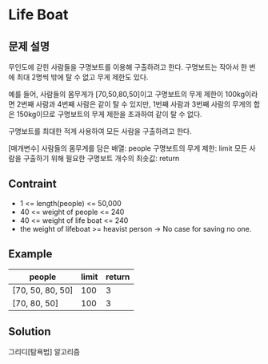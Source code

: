 # Life Boat

## 문제 설명
무인도에 갇힌 사람들을 구명보트를 이용해 구출하려고 한다.
구명보트는 작아서 한 번에 최대 2명씩 밖에 탈 수 없고 무게 제한도 있다.

예를 들어, 사람들의 몸무게가 [70,50,80,50]이고 구명보트의 무게 제한이 100kg이라면 2번째 사람과 4번째 사람은 같이 탈 수 있지만, 1번째 사람과 3번째 사람의 무게의 합은 150kg이므로 구명보트의 무게 제한을 초과하여 같이 탈 수 없다.

구명보트를 최대한 적게 사용하여 모든 사람을 구출하려고 한다.

[매개변수]
사람들의 몸무게를 담은 배열: people
구명보트의 무게 제한: limit
모든 사람을 구출하기 위해 필요한 구명보트 개수의 최솟값: return

## Contraint
* 1 <= length(people) <= 50,000
* 40 <= weight of people <= 240
* 40 <= weight of life boat <= 240
* the weight of lifeboat >= heavist person -> No case for saving no one.

## Example
|people|limit|return|
|------|---|---|
|[70, 50, 80, 50]|100|3|
|[70, 80, 50]|100|3|

## Solution
그리디[탐욕법] 알고리즘
 



